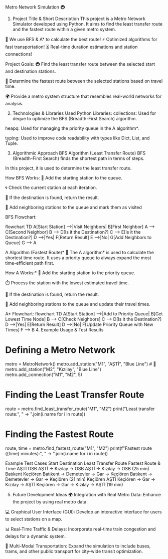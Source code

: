 Metro Network Simulation :metro:
1. Project Title & Short Description
This project is a Metro Network Simulator developed using Python. It aims to find the least transfer route and the fastest route within a given metro system.

📍 We use BFS & A* to calculate the best route!
⚡ Optimized algorithms for fast transportation!
⏳ Real-time duration estimations and station connections!

Project Goals:
🚇 Find the least transfer route between the selected start and destination stations.

🚄 Determine the fastest route between the selected stations based on travel time.

🌍 Provide a metro system structure that resembles real-world networks for analysis.

2. Technologies & Libraries Used
Python Libraries:
collections: Used for deque to optimize the BFS (Breadth-First Search) algorithm.

heapq: Used for managing the priority queue in the A algorithm*.

typing: Used to improve code readability with types like Dict, List, and Tuple.

3. Algorithmic Approach
BFS Algorithm (Least Transfer Route)
BFS (Breadth-First Search) finds the shortest path in terms of steps.

In this project, it is used to determine the least transfer route.

How BFS Works:
🚉 Add the starting station to the queue.

🌀 Check the current station at each iteration.

🎯 If the destination is found, return the result.

🔄 Add neighboring stations to the queue and mark them as visited

BFS Flowchart:

flowchart TD
    A[Start Station] -->|Visit Neighbors| B[First Neighbor]
    A --> C[Second Neighbor]
    B --> D[Is it the Destination?]
    C --> E[Is it the Destination?]
    D -->|Yes| F[Return Result]
    E -->|No| G[Add Neighbors to Queue]
    G --> A

A Algorithm (Fastest Route)*
🚀 The A algorithm* is used to calculate the shortest time route.
It uses a priority queue to always expand the most time-efficient path first.

How A Works:*
🚉 Add the starting station to the priority queue.

⏱️ Process the station with the lowest estimated travel time.

🎯 If the destination is found, return the result.

🔄 Add neighboring stations to the queue and update their travel times.

A*  Flowchart:
flowchart TD
    A[Start Station] -->|Add to Priority Queue| B[Get Lowest Time Node]
    B --> C[Check Neighbors]
    C --> D[Is it the Destination?]
    D -->|Yes| E[Return Result]
    D -->|No| F[Update Priority Queue with New Times]
    F --> B
4. Example Usage & Test Results

# Defining a Metro Network
metro = MetroNetwork()
metro.add_station("M1", "AŞTİ", "Blue Line")  # 🚉
metro.add_station("M2", "Kızılay", "Blue Line")  
metro.add_connection("M1", "M2", 5)

# Finding the Least Transfer Route
route = metro.find_least_transfer_route("M1", "M2")
print("Least transfer route:", " -> ".join(i.name for i in route))

# Finding the Fastest Route
route, time = metro.find_fastest_route("M1", "M2")
print(f"Fastest route ({time} minutes):", " -> ".join(i.name for i in route))

Example Test Cases
Start	Destination	Least Transfer Route	Fastest Route & Time
AŞTİ	OSB	AŞTİ → Kızılay → OSB	AŞTİ → Kızılay → OSB (25 min)
Batıkent	Keçiören	Batıkent → Demetevler → Gar → Keçiören	Batıkent → Demetevler → Gar → Keçiören (21 min)
Keçiören	AŞTİ	Keçiören → Gar → Kızılay → AŞTİ	Keçiören → Gar → Kızılay → AŞTİ (19 min)

5. Future Development Ideas
🌍 Integration with Real Metro Data: Enhance the project by using real metro data.

💻 Graphical User Interface (GUI): Develop an interactive interface for users to select stations on a map.

📊 Real-Time Traffic & Delays: Incorporate real-time train congestion and delays for a dynamic system.

🚋 Multi-Modal Transportation: Expand the simulation to include buses, trams, and other public transport for city-wide transit optimization.

